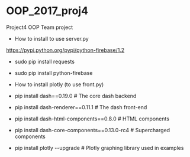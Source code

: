 # OOP_2017_proj4
Project4 OOP Team project

* How to install to use server.py
 
https://pypi.python.org/pypi/python-firebase/1.2
* sudo pip install requests
* sudo pip install python-firebase

* How to install plotly (to use front.py)

* pip install dash==0.19.0  # The core dash backend
* pip install dash-renderer==0.11.1  # The dash front-end
* pip install dash-html-components==0.8.0  # HTML components
* pip install dash-core-components==0.13.0-rc4 # Supercharged components
* pip install plotly --upgrade  # Plotly graphing library used in examples
